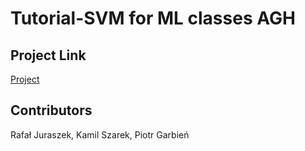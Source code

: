 # Tutorial-SVM for ML classes AGH
## Project Link
[Project](https://rafaljuraszek.github.io/Tutorial-SVM/)

## Contributors
Rafał Juraszek, Kamil Szarek, Piotr Garbień
